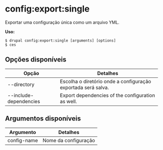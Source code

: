 # config:export:single
Exportar uma configuração única como um arquivo YML.

**Uso:**
```
$ drupal config:export:single [arguments] [options]
$ ces  
```

## Opções disponíveis
Opção | Detalhes
-------|-------------
--directory | Escolha o diretório onde a configuração exportada será salva.
--include-dependencies | Export dependencies of the configuration as well.

## Argumentos disponíveis
Argumento | Detalhes
---------|-------------
config-name | Nome da configuração
